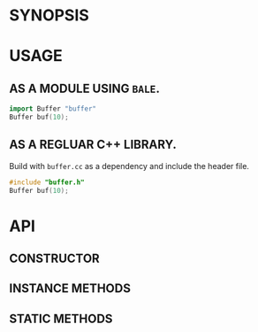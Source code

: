 # SYNOPSIS

# USAGE

## AS A MODULE USING `BALE`.
```cpp
import Buffer "buffer"
Buffer buf(10);
```

## AS A REGLUAR C++ LIBRARY.
Build with `buffer.cc` as a dependency and include the header file.

```cpp
#include "buffer.h"
Buffer buf(10);
```

# API

## CONSTRUCTOR

## INSTANCE METHODS

## STATIC METHODS

